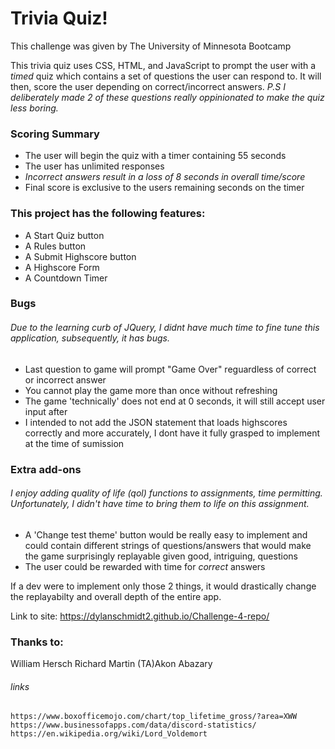 # Trivia Quiz!

This challenge was given by The University of Minnesota Bootcamp 

This trivia quiz uses CSS, HTML, and JavaScript to prompt the user with a *timed* quiz which contains a set of questions the user can respond to. It will then, score the user depending on correct/incorrect answers. *P.S I deliberately made 2 of these questions really oppinionated to make the quiz less boring.*


### Scoring Summary
* The user will begin the quiz with a timer containing 55 seconds
* The user has unlimited responses
* _Incorrect answers result in a loss of 8 seconds in overall time/score_
* Final score is exclusive to the users remaining seconds on the timer

### This project has the following features: 
* A Start Quiz button 
* A Rules button
* A Submit Highscore button
* A Highscore Form
* A Countdown Timer
    
### Bugs

###### Due to the learning curb of JQuery, I didnt have much time to fine tune this application, subsequently, it has bugs. 
* Last question to game will prompt "Game Over" reguardless of correct or incorrect answer
* You cannot play the game more than once without refreshing
* The game 'technically' does not end at 0 seconds, it will still accept user input after
* I intended to not add the JSON statement that loads highscores correctly and more accurately, I dont have it fully grasped to implement at the time of sumission

### Extra add-ons

###### I enjoy adding quality of life (qol) functions to assignments, time permitting. Unfortunately, I didn't have time to bring them to life on this assignment.

* A 'Change test theme' button would be really easy to implement and could contain different strings of questions/answers that would make the game surprisingly replayable given good, intriguing, questions
* The user could be rewarded with time for *correct* answers

If a dev were to implement only those 2 things, it would drastically change the replayabilty and overall depth of the entire app.

Link to site: https://dylanschmidt2.github.io/Challenge-4-repo/

### Thanks to:
William Hersch
Richard Martin
(TA)Akon Abazary
    
###### links

    https://www.boxofficemojo.com/chart/top_lifetime_gross/?area=XWW
    https://www.businessofapps.com/data/discord-statistics/
    https://en.wikipedia.org/wiki/Lord_Voldemort
